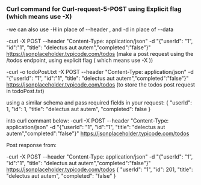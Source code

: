 
### Curl command for Curl-request-5-POST using Explicit flag (which means use -X)

-we can also use -H in place of --header
, and -d in place of --data


-curl -X POST --header "Content-Type: application/json" -d "{\"userId\": \"1\", \"id\":\"1\", \"title\": \"delectus aut autem\",\"completed\":\"false\"}" https://jsonplaceholder.typicode.com/todos (make a post request using the /todos endpoint, using explicit flag ( which means use -X ))

-curl -o todoPost.txt -X POST --header "Content-Type: application/json" -d "{\"userId\": \"1\", \"id\":\"1\", \"title\": \"delectus aut autem\",\"completed\":\"false\"}" https://jsonplaceholder.typicode.com/todos (to store the todos post request in todoPost.txt)




using a similar schema and pass required fields in your request: 
{
    "userId": 1,
    "id": 1,
    "title": "delectus aut autem",
    "completed": false
}

into curl commant below: 
-curl -X POST --header "Content-Type: application/json" -d "{\"userId\": \"1\", \"id\":\"1\", \"title\": \"delectus aut autem\",\"completed\":\"false\"}" https://jsonplaceholder.typicode.com/todos 



Post response from:

-curl -X POST --header "Content-Type: application/json" -d "{\"userId\": \"1\", \"id\":\"1\", \"title\": \"delectus aut autem\",\"completed\":\"false\"}" https://jsonplaceholder.typicode.com/todos 
{
  "userId": "1",
  "id": 201,
  "title": "delectus aut autem",
  "completed": "false"
}
